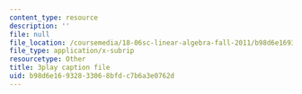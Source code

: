 ```yaml
---
content_type: resource
description: ''
file: null
file_location: /coursemedia/18-06sc-linear-algebra-fall-2011/b98d6e16932833068bfdc7b6a3e0762d_nHlE7EgJFds.srt
file_type: application/x-subrip
resourcetype: Other
title: 3play caption file
uid: b98d6e16-9328-3306-8bfd-c7b6a3e0762d
---
```

